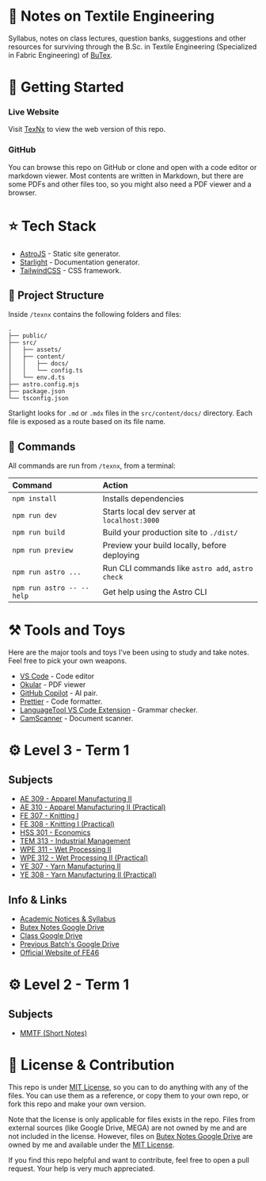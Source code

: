 # 📄 Notes on Textile Engineering

Syllabus, notes on class lectures, question banks, suggestions and other resources for surviving through the B.Sc. in Textile Engineering (Specialized in Fabric Engineering) of [BuTex](https://www.butex.edu.bd/).

# 🚀 Getting Started

### Live Website

Visit [TexNx](https://texnx.pages.dev) to view the web version of this repo.

### GitHub

You can browse this repo on GitHub or clone and open with a code editor or markdown viewer. Most contents are written in Markdown, but there are some PDFs and other files too, so you might also need a PDF viewer and a browser.

# ⭐ Tech Stack

- [AstroJS](https://astro.build/) - Static site generator.
- [Starlight](https://starlight.astro.build/) - Documentation generator.
- [TailwindCSS](https://tailwindcss.com/) - CSS framework.

## 🧩 Project Structure

Inside `/texnx` contains the following folders and files:

```
.
├── public/
├── src/
│   ├── assets/
│   ├── content/
│   │   ├── docs/
│   │   └── config.ts
│   └── env.d.ts
├── astro.config.mjs
├── package.json
└── tsconfig.json
```

Starlight looks for `.md` or `.mdx` files in the `src/content/docs/` directory. Each file is exposed as a route based on its file name.

## 🧞 Commands

All commands are run from `/texnx`, from a terminal:

| Command                   | Action                                           |
| :------------------------ | :----------------------------------------------- |
| `npm install`             | Installs dependencies                            |
| `npm run dev`             | Starts local dev server at `localhost:3000`      |
| `npm run build`           | Build your production site to `./dist/`          |
| `npm run preview`         | Preview your build locally, before deploying     |
| `npm run astro ...`       | Run CLI commands like `astro add`, `astro check` |
| `npm run astro -- --help` | Get help using the Astro CLI                     |

# ⚒️ Tools and Toys

Here are the major tools and toys I've been using to study and take notes. Feel free to pick your own weapons.

- [VS Code](https://code.visualstudio.com/) - Code editor
- [Okular](https://okular.kde.org/) - PDF viewer
- [GitHub Copilot](https://copilot.github.com/) - AI pair.
- [Prettier](https://prettier.io/) - Code formatter.
- [LanguageTool VS Code Extension](https://marketplace.visualstudio.com/items?itemName=adamvoss.vscode-languagetool) - Grammar checker.
- [CamScanner](https://www.camscanner.com/) - Document scanner.

# ⚙️ Level 3 - Term 1

## Subjects

- [AE 309 - Apparel Manufacturing II](L3-T1/AE-309-Apparel-Manufacturing-II)
- [AE 310 - Apparel Manufacturing II (Practical)](L3-T1/AE-310-Apparel-Manufacturing-II-Practical)
- [FE 307 - Knitting I](L3-T1/FE-307-Knitting-I)
- [FE 308 - Knitting I (Practical)](L3-T1/FE-308-Knitting-I-Practical)
- [HSS 301 - Economics](L3-T1/HSS-301-Economics)
- [TEM 313 - Industrial Management](L3-T1/TEM-313-Industrial-Management)
- [WPE 311 - Wet Processing II](L3-T1/WPE-311-Wet-Processing-II)
- [WPE 312 - Wet Processing II (Practical)](L3-T1/WPE-312-Wet-Processing-II-Practical)
- [YE 307 - Yarn Manufacturing II](L3-T1/YE-307-Yarn-Manufacturing-II)
- [YE 308 - Yarn Manufacturing II (Practical)](L3-T1/YE-308-Yarn-Manufacturing-II-Practical)

## Info & Links

- [Academic Notices & Syllabus](L3-T1/00-Notices-Syllabus/)
- [Butex Notes Google Drive](https://drive.google.com/drive/folders/1Mr2-gktGp8hiQmyhSt8weJ7vT4zHK9Dx?usp=drive_link)
- [Class Google Drive](https://drive.google.com/drive/folders/1l08nOLC8tLEa-wwS3IXGNKroTRJLZO2B?usp=sharing)
- [Previous Batch's Google Drive](https://drive.google.com/drive/folders/1mu8c6Xm-6P4RLc1lHojQWoGYCTWd4vGT)
- [Official Website of FE46](https://fabricengineering.netlify.app/)

# ⚙️ Level 2 - Term 1

## Subjects

- [MMTF (Short Notes)](https://drive.google.com/file/d/1URRntyVv8v8m4LlnkPrrsx-PgjTneofv/view?usp=drive_link)

# 💚 License & Contribution

This repo is under [MIT License](LICENSE), so you can to do anything with any of the files. You can use them as a reference, or copy them to your own repo, or fork this repo and make your own version.

Note that the license is only applicable for files exists in the repo. Files from external sources (like Google Drive, MEGA) are not owned by me and are not included in the license. However, files on [Butex Notes Google Drive](https://drive.google.com/drive/folders/1Mr2-gktGp8hiQmyhSt8weJ7vT4zHK9Dx?usp=drive_link) are owned by me and available under the [MIT License](LICENSE).

If you find this repo helpful and want to contribute, feel free to open a pull request. Your help is very much appreciated.
